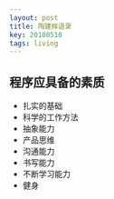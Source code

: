 ```yaml
---
layout: post
title: 陶建辉语录
key: 20180510
tags: living
---
```

## 程序应具备的素质
* 扎实的基础
* 科学的工作方法
* 抽象能力
* 产品思维
* 沟通能力
* 书写能力
* 不断学习能力
* 健身

